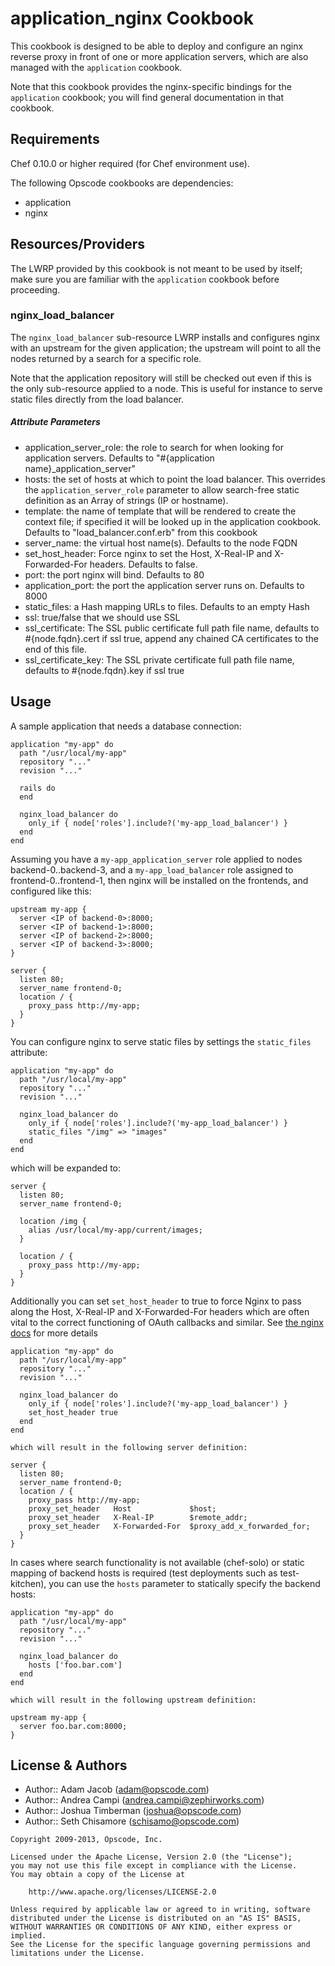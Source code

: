application_nginx Cookbook
==========================
This cookbook is designed to be able to deploy and configure an nginx reverse proxy in front of one or more application servers, which are also managed with the `application` cookbook.

Note that this cookbook provides the nginx-specific bindings for the `application` cookbook; you will find general documentation in that cookbook.


Requirements
------------
Chef 0.10.0 or higher required (for Chef environment use).

The following Opscode cookbooks are dependencies:

* application
* nginx


Resources/Providers
-------------------
The LWRP provided by this cookbook is not meant to be used by itself; make sure you are familiar with the `application` cookbook before proceeding.

### nginx_load_balancer
The `nginx_load_balancer` sub-resource LWRP installs and configures nginx with an upstream for the given application; the upstream will point to all the nodes returned by a search for a specific role.

Note that the application repository will still be checked out even if this is the only sub-resource applied to a node. This is useful for instance to serve static files directly from the load balancer.

##### Attribute Parameters

- application\_server\_role: the role to search for when looking for application servers. Defaults to "#{application name}\_application\_server"
- hosts: the set of hosts at which to point the load balancer. This overrides the `application_server_role` parameter to allow search-free static definition as an Array of strings (IP or hostname).
- template: the name of template that will be rendered to create the context file; if specified it will be looked up in the application cookbook. Defaults to "load_balancer.conf.erb" from this cookbook
- server\_name: the virtual host name(s). Defaults to the node FQDN
- set\_host\_header: Force nginx to set the Host, X-Real-IP and X-Forwarded-For headers. Defaults to false.
- port: the port nginx will bind. Defaults to 80
- application_port: the port the application server runs on. Defaults to 8000
- static_files: a Hash mapping URLs to files. Defaults to an empty Hash
- ssl: true/false that we should use SSL
- ssl_certificate: The SSL public certificate full path file name, defaults to #{node.fqdn}.cert if ssl true, append any chained CA certificates to the end of this file.
- ssl_certificate_key: The SSL private certificate full path file name, defaults to #{node.fqdn}.key if ssl true


Usage
-----
A sample application that needs a database connection:

    application "my-app" do
      path "/usr/local/my-app"
      repository "..."
      revision "..."

      rails do
      end

      nginx_load_balancer do
        only_if { node['roles'].include?('my-app_load_balancer') }
      end
    end

Assuming you have a `my-app_application_server` role applied to nodes backend-0..backend-3, and a `my-app_load_balancer` role assigned to frontend-0..frontend-1, then nginx will be installed on the frontends, and configured like this:

    upstream my-app {
      server <IP of backend-0>:8000;
      server <IP of backend-1>:8000;
      server <IP of backend-2>:8000;
      server <IP of backend-3>:8000;
    }

    server {
      listen 80;
      server_name frontend-0;
      location / {
        proxy_pass http://my-app;
      }
    }

You can configure nginx to serve static files by settings the `static_files` attribute:

    application "my-app" do
      path "/usr/local/my-app"
      repository "..."
      revision "..."

      nginx_load_balancer do
        only_if { node['roles'].include?('my-app_load_balancer') }
        static_files "/img" => "images"
      end
    end

which will be expanded to:

    server {
      listen 80;
      server_name frontend-0;

      location /img {
        alias /usr/local/my-app/current/images;
      }

      location / {
        proxy_pass http://my-app;
      }
    }

Additionally you can set `set_host_header` to true to force Nginx to pass along the Host, X-Real-IP and X-Forwarded-For headers which are often vital to the correct functioning of OAuth callbacks and similar. See [the nginx docs](http://wiki.nginx.org/HttpProxyModule#proxy_set_header) for more details

    application "my-app" do
      path "/usr/local/my-app"
      repository "..."
      revision "..."

      nginx_load_balancer do
        only_if { node['roles'].include?('my-app_load_balancer') }
        set_host_header true
      end
    end

    which will result in the following server definition:

    server {
      listen 80;
      server_name frontend-0;
      location / {
        proxy_pass http://my-app;
        proxy_set_header   Host             $host;
        proxy_set_header   X-Real-IP        $remote_addr;
        proxy_set_header   X-Forwarded-For  $proxy_add_x_forwarded_for;
      }
    }

In cases where search functionality is not available (chef-solo) or static mapping of backend hosts is required (test deployments such as test-kitchen), you can use the `hosts` parameter to statically specify the backend hosts:

    application "my-app" do
      path "/usr/local/my-app"
      repository "..."
      revision "..."

      nginx_load_balancer do
        hosts ['foo.bar.com']
      end
    end

    which will result in the following upstream definition:

    upstream my-app {
      server foo.bar.com:8000;
    }

License & Authors
-----------------
- Author:: Adam Jacob (<adam@opscode.com>)
- Author:: Andrea Campi (<andrea.campi@zephirworks.com>)
- Author:: Joshua Timberman (<joshua@opscode.com>)
- Author:: Seth Chisamore (<schisamo@opscode.com>)

```text
Copyright 2009-2013, Opscode, Inc.

Licensed under the Apache License, Version 2.0 (the "License");
you may not use this file except in compliance with the License.
You may obtain a copy of the License at

    http://www.apache.org/licenses/LICENSE-2.0

Unless required by applicable law or agreed to in writing, software
distributed under the License is distributed on an "AS IS" BASIS,
WITHOUT WARRANTIES OR CONDITIONS OF ANY KIND, either express or implied.
See the License for the specific language governing permissions and
limitations under the License.
```
